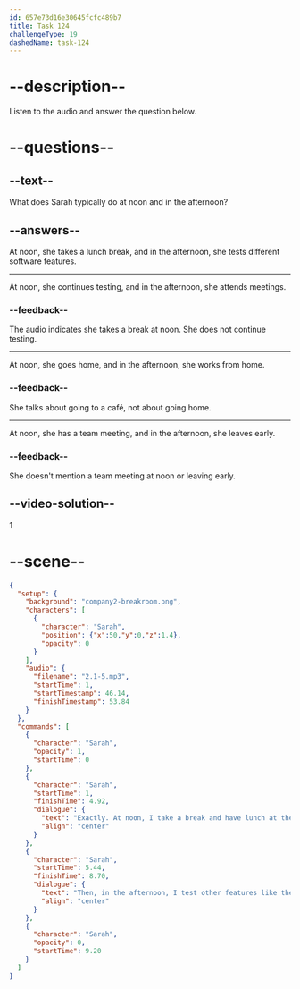 ```yaml
---
id: 657e73d16e30645fcfc489b7
title: Task 124
challengeType: 19
dashedName: task-124
---
```


<!-- (audio) Sarah: Exactly. At noon, I take a break and have lunch at the café down the street. Then, in the afternoon, I test other features like the payment system. -->

# --description--

Listen to the audio and answer the question below.

# --questions--

## --text--

What does Sarah typically do at noon and in the afternoon?

## --answers--

At noon, she takes a lunch break, and in the afternoon, she tests different software features.

---

At noon, she continues testing, and in the afternoon, she attends meetings.

### --feedback--

The audio indicates she takes a break at noon. She does not continue testing.

---

At noon, she goes home, and in the afternoon, she works from home.

### --feedback--

She talks about going to a café, not about going home.

---

At noon, she has a team meeting, and in the afternoon, she leaves early.

### --feedback--

She doesn't mention a team meeting at noon or leaving early.

## --video-solution--

1

# --scene--

```json
{
  "setup": {
    "background": "company2-breakroom.png",
    "characters": [
      {
        "character": "Sarah",
        "position": {"x":50,"y":0,"z":1.4},
        "opacity": 0
      }
    ],
    "audio": {
      "filename": "2.1-5.mp3",
      "startTime": 1,
      "startTimestamp": 46.14,
      "finishTimestamp": 53.84
    }
  },
  "commands": [
    {
      "character": "Sarah",
      "opacity": 1,
      "startTime": 0
    },
    {
      "character": "Sarah",
      "startTime": 1,
      "finishTime": 4.92,
      "dialogue": {
        "text": "Exactly. At noon, I take a break and have lunch at the café down the street.",
        "align": "center"
      }
    },
    {
      "character": "Sarah",
      "startTime": 5.44,
      "finishTime": 8.70,
      "dialogue": {
        "text": "Then, in the afternoon, I test other features like the payment system.",
        "align": "center"
      }
    },
    {
      "character": "Sarah",
      "opacity": 0,
      "startTime": 9.20
    }
  ]
}
```
